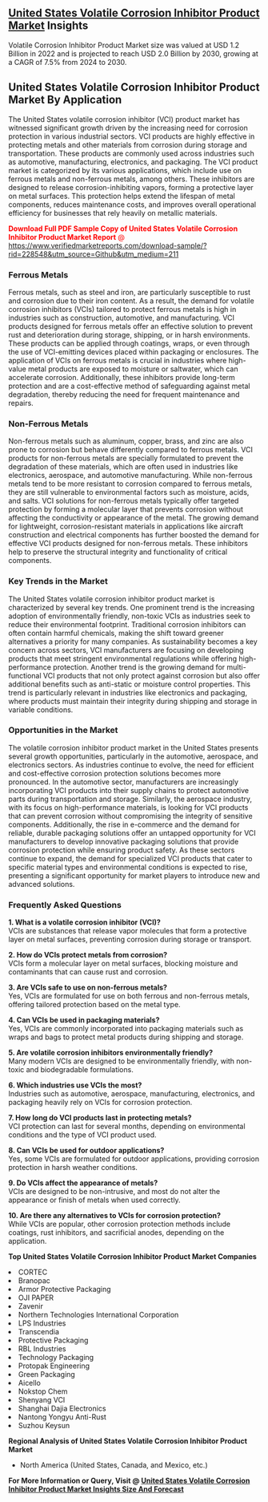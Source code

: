 <h2><a href="https://www.verifiedmarketreports.com/download-sample/?rid=228548&amp;utm_source=Github&amp;utm_medium=211" target="_blank">United States Volatile Corrosion Inhibitor Product Market</a> Insights</h2><p>Volatile Corrosion Inhibitor Product Market size was valued at USD 1.2 Billion in 2022 and is projected to reach USD 2.0 Billion by 2030, growing at a CAGR of 7.5% from 2024 to 2030.</p><p><h2>United States Volatile Corrosion Inhibitor Product Market By Application</h2><p>The United States volatile corrosion inhibitor (VCI) product market has witnessed significant growth driven by the increasing need for corrosion protection in various industrial sectors. VCI products are highly effective in protecting metals and other materials from corrosion during storage and transportation. These products are commonly used across industries such as automotive, manufacturing, electronics, and packaging. The VCI product market is categorized by its various applications, which include use on ferrous metals and non-ferrous metals, among others. These inhibitors are designed to release corrosion-inhibiting vapors, forming a protective layer on metal surfaces. This protection helps extend the lifespan of metal components, reduces maintenance costs, and improves overall operational efficiency for businesses that rely heavily on metallic materials. <p><span class=""><span style="color: #ff0000;"><strong>Download Full PDF Sample Copy of United States Volatile Corrosion Inhibitor Product Market Report</strong> @ </span><a href="https://www.verifiedmarketreports.com/download-sample/?rid=228548&amp;utm_source=Github&amp;utm_medium=211" target="_blank">https://www.verifiedmarketreports.com/download-sample/?rid=228548&amp;utm_source=Github&amp;utm_medium=211</a></span></p></p><h3>Ferrous Metals</h3><p>Ferrous metals, such as steel and iron, are particularly susceptible to rust and corrosion due to their iron content. As a result, the demand for volatile corrosion inhibitors (VCIs) tailored to protect ferrous metals is high in industries such as construction, automotive, and manufacturing. VCI products designed for ferrous metals offer an effective solution to prevent rust and deterioration during storage, shipping, or in harsh environments. These products can be applied through coatings, wraps, or even through the use of VCI-emitting devices placed within packaging or enclosures. The application of VCIs on ferrous metals is crucial in industries where high-value metal products are exposed to moisture or saltwater, which can accelerate corrosion. Additionally, these inhibitors provide long-term protection and are a cost-effective method of safeguarding against metal degradation, thereby reducing the need for frequent maintenance and repairs.</p><h3>Non-Ferrous Metals</h3><p>Non-ferrous metals such as aluminum, copper, brass, and zinc are also prone to corrosion but behave differently compared to ferrous metals. VCI products for non-ferrous metals are specially formulated to prevent the degradation of these materials, which are often used in industries like electronics, aerospace, and automotive manufacturing. While non-ferrous metals tend to be more resistant to corrosion compared to ferrous metals, they are still vulnerable to environmental factors such as moisture, acids, and salts. VCI solutions for non-ferrous metals typically offer targeted protection by forming a molecular layer that prevents corrosion without affecting the conductivity or appearance of the metal. The growing demand for lightweight, corrosion-resistant materials in applications like aircraft construction and electrical components has further boosted the demand for effective VCI products designed for non-ferrous metals. These inhibitors help to preserve the structural integrity and functionality of critical components.</p><h3>Key Trends in the Market</h3><p>The United States volatile corrosion inhibitor product market is characterized by several key trends. One prominent trend is the increasing adoption of environmentally friendly, non-toxic VCIs as industries seek to reduce their environmental footprint. Traditional corrosion inhibitors can often contain harmful chemicals, making the shift toward greener alternatives a priority for many companies. As sustainability becomes a key concern across sectors, VCI manufacturers are focusing on developing products that meet stringent environmental regulations while offering high-performance protection. Another trend is the growing demand for multi-functional VCI products that not only protect against corrosion but also offer additional benefits such as anti-static or moisture control properties. This trend is particularly relevant in industries like electronics and packaging, where products must maintain their integrity during shipping and storage in variable conditions. </p><h3>Opportunities in the Market</h3><p>The volatile corrosion inhibitor product market in the United States presents several growth opportunities, particularly in the automotive, aerospace, and electronics sectors. As industries continue to evolve, the need for efficient and cost-effective corrosion protection solutions becomes more pronounced. In the automotive sector, manufacturers are increasingly incorporating VCI products into their supply chains to protect automotive parts during transportation and storage. Similarly, the aerospace industry, with its focus on high-performance materials, is looking for VCI products that can prevent corrosion without compromising the integrity of sensitive components. Additionally, the rise in e-commerce and the demand for reliable, durable packaging solutions offer an untapped opportunity for VCI manufacturers to develop innovative packaging solutions that provide corrosion protection while ensuring product safety. As these sectors continue to expand, the demand for specialized VCI products that cater to specific material types and environmental conditions is expected to rise, presenting a significant opportunity for market players to introduce new and advanced solutions.</p><h3>Frequently Asked Questions</h3><p><strong>1. What is a volatile corrosion inhibitor (VCI)?</strong><br>VCIs are substances that release vapor molecules that form a protective layer on metal surfaces, preventing corrosion during storage or transport.</p><p><strong>2. How do VCIs protect metals from corrosion?</strong><br>VCIs form a molecular layer on metal surfaces, blocking moisture and contaminants that can cause rust and corrosion.</p><p><strong>3. Are VCIs safe to use on non-ferrous metals?</strong><br>Yes, VCIs are formulated for use on both ferrous and non-ferrous metals, offering tailored protection based on the metal type.</p><p><strong>4. Can VCIs be used in packaging materials?</strong><br>Yes, VCIs are commonly incorporated into packaging materials such as wraps and bags to protect metal products during shipping and storage.</p><p><strong>5. Are volatile corrosion inhibitors environmentally friendly?</strong><br>Many modern VCIs are designed to be environmentally friendly, with non-toxic and biodegradable formulations.</p><p><strong>6. Which industries use VCIs the most?</strong><br>Industries such as automotive, aerospace, manufacturing, electronics, and packaging heavily rely on VCIs for corrosion protection.</p><p><strong>7. How long do VCI products last in protecting metals?</strong><br>VCI protection can last for several months, depending on environmental conditions and the type of VCI product used.</p><p><strong>8. Can VCIs be used for outdoor applications?</strong><br>Yes, some VCIs are formulated for outdoor applications, providing corrosion protection in harsh weather conditions.</p><p><strong>9. Do VCIs affect the appearance of metals?</strong><br>VCIs are designed to be non-intrusive, and most do not alter the appearance or finish of metals when used correctly.</p><p><strong>10. Are there any alternatives to VCIs for corrosion protection?</strong><br>While VCIs are popular, other corrosion protection methods include coatings, rust inhibitors, and sacrificial anodes, depending on the application.</p></p><p><strong>Top United States Volatile Corrosion Inhibitor Product Market Companies</strong></p><div data-test-id=""><p><li>CORTEC</li><li> Branopac</li><li> Armor Protective Packaging</li><li> OJI PAPER</li><li> Zavenir</li><li> Northern Technologies International Corporation</li><li> LPS Industries</li><li> Transcendia</li><li> Protective Packaging</li><li> RBL Industries</li><li> Technology Packaging</li><li> Protopak Engineering</li><li> Green Packaging</li><li> Aicello</li><li> Nokstop Chem</li><li> Shenyang VCI</li><li> Shanghai Dajia Electronics</li><li> Nantong Yongyu Anti-Rust</li><li> Suzhou Keysun</li></p><div><strong>Regional Analysis of&nbsp;United States Volatile Corrosion Inhibitor Product Market</strong></div><ul><li dir="ltr"><p dir="ltr">North America&nbsp;(United States, Canada, and Mexico, etc.)</p></li></ul><p><strong>For More Information or Query, Visit @&nbsp;</strong><strong><a href="https://www.verifiedmarketreports.com/product/volatile-corrosion-inhibitor-product-market/?utm_source=Github&amp;utm_medium=211" target="_blank">United States Volatile Corrosion Inhibitor Product Market Insights Size And Forecast</a></strong></p></div>
